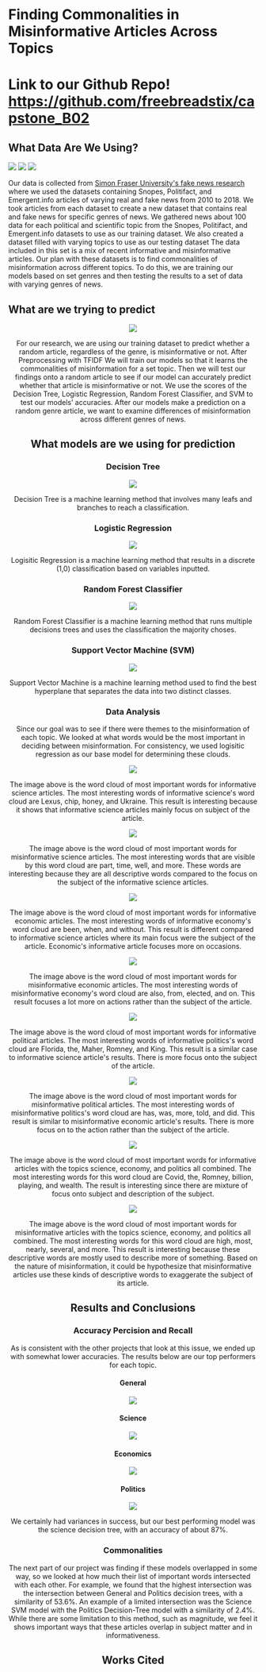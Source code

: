 # Finding Commonalities in Misinformative Articles Across Topics
# Link to our Github Repo! https://github.com/freebreadstix/capstone_B02
## What Data Are We Using?
<img src="assets/img/Snopes.png">    <img src="assets/img/Polifact.png">     <img src="assets/img/emergent.jfif">

Our data is collected from [Simon Fraser University's fake news research](http://fakenews.research.sfu.ca/#parseWebs) where we used the datasets containing Snopes, Politifact, and Emergent.info articles of varying real and fake news from 2010 to 2018. We took articles from each dataset to create a new dataset that contains real and fake news for specific genres of news. We gathered news about 100 data for each political and scientific topic from the Snopes, Politifact, and Emergent.info datasets to use as our training dataset. We also created a dataset filled with varying topics to use as our testing dataset The data included in this set is a mix of recent informative and misinformative articles. Our plan with these datasets is to find commonalities of misinformation across different topics. To do this, we are training our models based on set genres and then testing the results to a set of data with varying genres of news. 
## What are we trying to predict
<div style="text-align: center"><img src="assets/img/infowars.png">
 
For our research, we are using our training dataset to predict whether a random article, regardless of the genre, is misinformative or not. After Preprocessing with TFIDF We will train our models so that it learns the commonalities of misinformation for a set topic. Then we will test our findings onto a random article to see if our model can accurately predict whether that article is misinformative or not. We use the scores of the Decision Tree, Logistic Regression, Random Forest Classifier, and SVM to test our models’ accuracies. After our models make a prediction on a random genre article, we want to examine differences of misinformation across different genres of news.
## What models are we using for prediction
### Decision Tree
<div style="text-align: center"><img src="assets/img/decision_tree_example.png" align="middle">

Decision Tree is a machine learning method that involves many leafs and branches to reach a classification.


### Logistic Regression
<img src="assets/img/logistic_regression_example.png">

Logisitic Regression is a machine learning method that results in a discrete (1,0) classification based on variables inputted.


### Random Forest Classifier
<img src="assets/img/random_forest_classifier.png">

Random Forest Classifier is a machine learning method that runs multiple decisions trees and uses the classification the majority choses.


### Support Vector Machine (SVM)
<img src="assets/img/svm_example.png">

Support Vector Machine is a machine learning method used to find the best hyperplane that separates the data into two distinct classes.


### Data Analysis
Since our goal was to see if there were themes to the misinformation of each topic. We looked at what words would be the most important in deciding between misinformation. For consistency, we used logisitic regression as our base model for determining these clouds.

<img src="assets/img/science_logisitic_cloud (1).png"> 

The image above is the word cloud of most important words for informative science articles. The most interesting words of informative science's word cloud are Lexus, chip, honey, and Ukraine. This result is interesting because it shows that informative science articles mainly focus on subject of the article.

<img src="assets/img/science_logisitic_cloud_false.png"> 

The image above is the word cloud of most important words for misinformative science articles. The most interesting words that are visible by this word cloud are part, time, well, and more. These words are 
interesting because they are all descriptive words compared to the focus on the subject of the informative science articles.

<img src="assets/img/economics_logisitic_cloud (1).png"> 

The image above is the word cloud of most important words for informative economic articles. The most interesting words of informative economy's word cloud are been, when, and without. This result is different compared to informative science articles where its main focus were the subject of the article. Economic's informative article focuses more on occasions.

<img src="assets/img/economics_logisitic_cloud_false.png"> 

The image above is the word cloud of most important words for misinformative economic articles. The most interesting words of misinformative economy's word cloud are also, from, elected, and on. This result focuses a lot more on actions rather than the subject of the article.

<img src="assets/img/politics_logisitic_cloud.png"> 

The image above is the word cloud of most important words for informative political articles. The most interesting words of informative politics's word cloud are Florida, the, Maher, Romney, and King. This result is a similar case to informative science article's results. There is more focus onto the subject of the article. 

<img src="assets/img/politics_logisitic_cloud_false.png"> 

The image above is the word cloud of most important words for misinformative political articles. The most interesting words of misinformative politics's word cloud are has, was, more, told, and did. This result is similar to misinformative economic article's results. There is more focus on to the action rather than the subject of the article.

<img src="assets/img/general_logisitic_cloud.png"> 

The image above is the word cloud of most important words for informative articles with the topics science, economy, and politics all combined. The most interesting words for this word cloud are Covid, the, Romney, billion, playing, and wealth. The result is interesting since there are mixture of focus onto subject and description of the subject.

<img src="assets/img/general_logisitic_cloud_false.png"> 

The image above is the word cloud of most important words for misinformative articles with the topics science, economy, and politics all combined. The most interesting words for this word cloud are high, most, nearly, several, and more. This result is interesting because these descriptive words are mostly used to describe more of something. Based on the nature of misinformation, it could be hypothesize that misinformative articles use these kinds of descriptive words to exaggerate the subject of its article.

## Results and Conclusions
### Accuracy Percision and Recall
As is consistent with the other projects that look at this issue, we ended up with somewhat lower accuracies. The results below are our top performers for each topic.
#### General 
<img src="assets/img/general_acc.PNG">
 
#### Science
<img src="assets/img/science_accPNG.PNG">
 
#### Economics
<img src="assets/img/economics_acc.PNG">
 
#### Politics
<img src="assets/img/politics_acc.PNG">

We certainly had variances in success, but our best performing model was the science decision tree, with an accuracy of about 87%.
### Commonalities
The next part of our project was finding if these models overlapped in some way, so we looked at how much their list of important words intersected with each other. For example, we found that the highest intersection was the intersection between General and Politics decision trees, with a similarity of 53.6%. An example of a limited intersection was the Science SVM model with the Politics Decision-Tree model with a similarity of 2.4%. While there are some limitation to this method, such as magnitude, we feel it shows important ways that these articles overlap in subject matter and in informativeness.

## Works Cited
